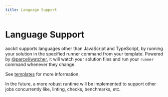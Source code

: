 ```yaml
---
title: Language Support
---
```


# Language Support

aockit supports languages other than JavaScript and TypeScript, by running your solution in the specified runner command from your template. Powered by [@parcel/watcher](https://npmjs.com/package/@parcel/watcher), it will watch your solution files and run your `runner` command whenever they change.

See [templates](/kit/templates) for more information.

In the future, a more robust runtime will be implemented to support other jobs concurrently like, linting, checks, benchmarks, etc.
